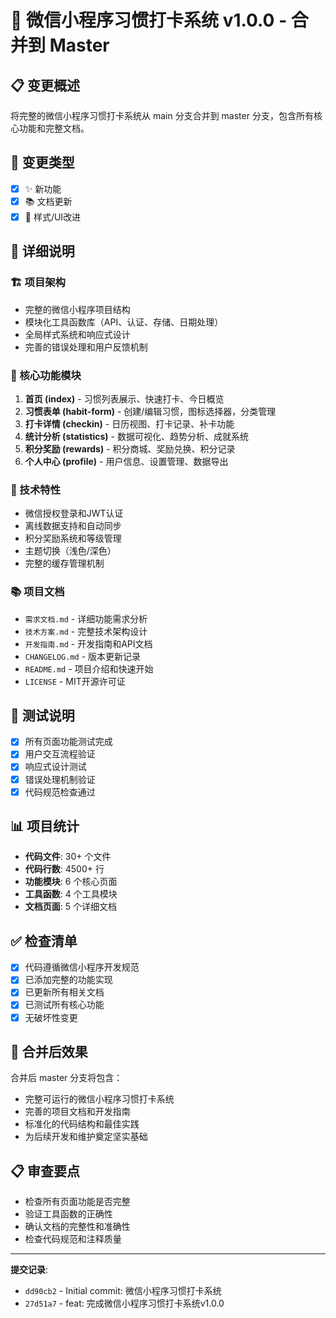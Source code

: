 # 🚀 微信小程序习惯打卡系统 v1.0.0 - 合并到 Master

## 📋 变更概述
将完整的微信小程序习惯打卡系统从 main 分支合并到 master 分支，包含所有核心功能和完整文档。

## 🎯 变更类型
- [x] ✨ 新功能
- [x] 📚 文档更新
- [x] 🎨 样式/UI改进

## 📝 详细说明

### 🏗️ 项目架构
- 完整的微信小程序项目结构
- 模块化工具函数库（API、认证、存储、日期处理）
- 全局样式系统和响应式设计
- 完善的错误处理和用户反馈机制

### 📱 核心功能模块
1. **首页 (index)** - 习惯列表展示、快速打卡、今日概览
2. **习惯表单 (habit-form)** - 创建/编辑习惯，图标选择器，分类管理
3. **打卡详情 (checkin)** - 日历视图、打卡记录、补卡功能
4. **统计分析 (statistics)** - 数据可视化、趋势分析、成就系统
5. **积分奖励 (rewards)** - 积分商城、奖励兑换、积分记录
6. **个人中心 (profile)** - 用户信息、设置管理、数据导出

### 🔧 技术特性
- 微信授权登录和JWT认证
- 离线数据支持和自动同步
- 积分奖励系统和等级管理
- 主题切换（浅色/深色）
- 完整的缓存管理机制

### 📚 项目文档
- `需求文档.md` - 详细功能需求分析
- `技术方案.md` - 完整技术架构设计
- `开发指南.md` - 开发指南和API文档
- `CHANGELOG.md` - 版本更新记录
- `README.md` - 项目介绍和快速开始
- `LICENSE` - MIT开源许可证

## 🧪 测试说明
- [x] 所有页面功能测试完成
- [x] 用户交互流程验证
- [x] 响应式设计测试
- [x] 错误处理机制验证
- [x] 代码规范检查通过

## 📊 项目统计
- **代码文件**: 30+ 个文件
- **代码行数**: 4500+ 行
- **功能模块**: 6 个核心页面
- **工具函数**: 4 个工具模块
- **文档页面**: 5 个详细文档

## ✅ 检查清单
- [x] 代码遵循微信小程序开发规范
- [x] 已添加完整的功能实现
- [x] 已更新所有相关文档
- [x] 已测试所有核心功能
- [x] 无破坏性变更

## 🎯 合并后效果
合并后 master 分支将包含：
- 完整可运行的微信小程序习惯打卡系统
- 完善的项目文档和开发指南
- 标准化的代码结构和最佳实践
- 为后续开发和维护奠定坚实基础

## 📋 审查要点
- 检查所有页面功能是否完整
- 验证工具函数的正确性
- 确认文档的完整性和准确性
- 检查代码规范和注释质量

---
**提交记录**:
- `dd90cb2` - Initial commit: 微信小程序习惯打卡系统
- `27d51a7` - feat: 完成微信小程序习惯打卡系统v1.0.0
